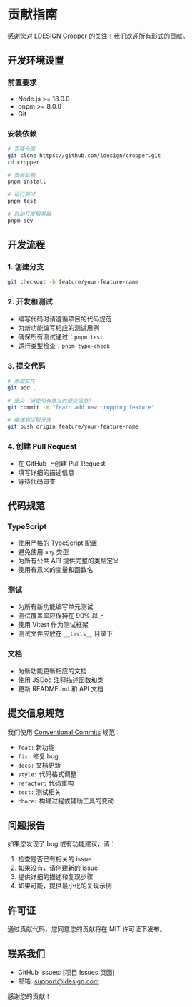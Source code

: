 # 贡献指南

感谢您对 LDESIGN Cropper 的关注！我们欢迎所有形式的贡献。

## 开发环境设置

### 前置要求

- Node.js >= 18.0.0
- pnpm >= 8.0.0
- Git

### 安装依赖

```bash
# 克隆仓库
git clone https://github.com/ldesign/cropper.git
cd cropper

# 安装依赖
pnpm install

# 运行测试
pnpm test

# 启动开发服务器
pnpm dev
```

## 开发流程

### 1. 创建分支

```bash
git checkout -b feature/your-feature-name
```

### 2. 开发和测试

- 编写代码时请遵循项目的代码规范
- 为新功能编写相应的测试用例
- 确保所有测试通过：`pnpm test`
- 运行类型检查：`pnpm type-check`

### 3. 提交代码

```bash
# 添加文件
git add .

# 提交（请使用有意义的提交信息）
git commit -m "feat: add new cropping feature"

# 推送到远程分支
git push origin feature/your-feature-name
```

### 4. 创建 Pull Request

- 在 GitHub 上创建 Pull Request
- 填写详细的描述信息
- 等待代码审查

## 代码规范

### TypeScript

- 使用严格的 TypeScript 配置
- 避免使用 `any` 类型
- 为所有公共 API 提供完整的类型定义
- 使用有意义的变量和函数名

### 测试

- 为所有新功能编写单元测试
- 测试覆盖率应保持在 90% 以上
- 使用 Vitest 作为测试框架
- 测试文件应放在 `__tests__` 目录下

### 文档

- 为新功能更新相应的文档
- 使用 JSDoc 注释描述函数和类
- 更新 README.md 和 API 文档

## 提交信息规范

我们使用 [Conventional Commits](https://conventionalcommits.org/) 规范：

- `feat:` 新功能
- `fix:` 修复 bug
- `docs:` 文档更新
- `style:` 代码格式调整
- `refactor:` 代码重构
- `test:` 测试相关
- `chore:` 构建过程或辅助工具的变动

## 问题报告

如果您发现了 bug 或有功能建议，请：

1. 检查是否已有相关的 issue
2. 如果没有，请创建新的 issue
3. 提供详细的描述和复现步骤
4. 如果可能，提供最小化的复现示例

## 许可证

通过贡献代码，您同意您的贡献将在 MIT 许可证下发布。

## 联系我们

- GitHub Issues: [项目 Issues 页面]
- 邮箱: support@ldesign.com

感谢您的贡献！
